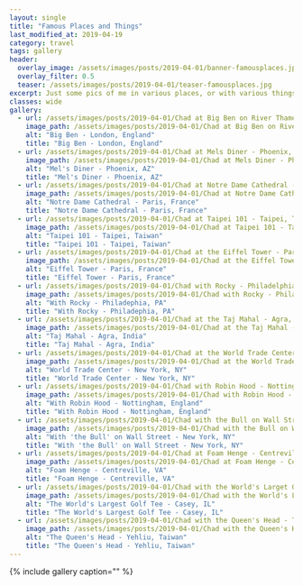 ```yaml
---
layout: single
title: "Famous Places and Things"
last_modified_at: 2019-04-19
category: travel
tags: gallery
header:
  overlay_image: /assets/images/posts/2019-04-01/banner-famousplaces.jpg
  overlay_filter: 0.5
  teaser: /assets/images/posts/2019-04-01/teaser-famousplaces.jpg
excerpt: Just some pics of me in various places, or with various things, around the world.
classes: wide
gallery:
  - url: /assets/images/posts/2019-04-01/Chad at Big Ben on River Thames - London, England UK.jpg
    image_path: /assets/images/posts/2019-04-01/Chad at Big Ben on River Thames - London, England UK.jpg
    alt: "Big Ben - London, England"
    title: "Big Ben - London, England"
  - url: /assets/images/posts/2019-04-01/Chad at Mels Diner - Phoenix, AZ.jpg
    image_path: /assets/images/posts/2019-04-01/Chad at Mels Diner - Phoenix, AZ.jpg
    alt: "Mel's Diner - Phoenix, AZ"
    title: "Mel's Diner - Phoenix, AZ"
  - url: /assets/images/posts/2019-04-01/Chad at Notre Dame Cathedral - Paris.jpg
    image_path: /assets/images/posts/2019-04-01/Chad at Notre Dame Cathedral - Paris.jpg
    alt: "Notre Dame Cathedral - Paris, France"
    title: "Notre Dame Cathedral - Paris, France"
  - url: /assets/images/posts/2019-04-01/Chad at Taipei 101 - Taipei, Taiwan.jpg
    image_path: /assets/images/posts/2019-04-01/Chad at Taipei 101 - Taipei, Taiwan.jpg
    alt: "Taipei 101 - Taipei, Taiwan"
    title: "Taipei 101 - Taipei, Taiwan"
  - url: /assets/images/posts/2019-04-01/Chad at the Eiffel Tower - Paris.jpg
    image_path: /assets/images/posts/2019-04-01/Chad at the Eiffel Tower - Paris.jpg
    alt: "Eiffel Tower - Paris, France"
    title: "Eiffel Tower - Paris, France"
  - url: /assets/images/posts/2019-04-01/Chad with Rocky - Philadelphia, PA.jpg
    image_path: /assets/images/posts/2019-04-01/Chad with Rocky - Philadelphia, PA.jpg
    alt: "With Rocky - Philadephia, PA"
    title: "With Rocky - Philadephia, PA"
  - url: /assets/images/posts/2019-04-01/Chad at the Taj Mahal - Agra, India.jpg
    image_path: /assets/images/posts/2019-04-01/Chad at the Taj Mahal - Agra, India.jpg
    alt: "Taj Mahal - Agra, India"
    title: "Taj Mahal - Agra, India"
  - url: /assets/images/posts/2019-04-01/Chad at the World Trade Center site - New York, NY.jpg
    image_path: /assets/images/posts/2019-04-01/Chad at the World Trade Center site - New York, NY.jpg
    alt: "World Trade Center - New York, NY"
    title: "World Trade Center - New York, NY"
  - url: /assets/images/posts/2019-04-01/Chad with Robin Hood - Nottingham, England UK.jpg
    image_path: /assets/images/posts/2019-04-01/Chad with Robin Hood - Nottingham, England UK.jpg
    alt: "With Robin Hood - Nottingham, England"
    title: "With Robin Hood - Nottingham, England"
  - url: /assets/images/posts/2019-04-01/Chad with the Bull on Wall Street - New York, NY.jpg
    image_path: /assets/images/posts/2019-04-01/Chad with the Bull on Wall Street - New York, NY.jpg
    alt: "With 'the Bull' on Wall Street - New York, NY"
    title: "With 'the Bull' on Wall Street - New York, NY"
  - url: /assets/images/posts/2019-04-01/Chad at Foam Henge - Centreville, VA.jpg
    image_path: /assets/images/posts/2019-04-01/Chad at Foam Henge - Centreville, VA.jpg
    alt: "Foam Henge - Centreville, VA"
    title: "Foam Henge - Centreville, VA"
  - url: /assets/images/posts/2019-04-01/Chad with the World's Larget Golf Tee - Casey, IL.jpg
    image_path: /assets/images/posts/2019-04-01/Chad with the World's Larget Golf Tee - Casey, IL.jpg
    alt: "The World's Largest Golf Tee - Casey, IL"
    title: "The World's Largest Golf Tee - Casey, IL"
  - url: /assets/images/posts/2019-04-01/Chad with the Queen's Head - Taiwan.jpg
    image_path: /assets/images/posts/2019-04-01/Chad with the Queen's Head - Taiwan.jpg
    alt: "The Queen's Head - Yehliu, Taiwan"
    title: "The Queen's Head - Yehliu, Taiwan"
---
```


{% include gallery caption="" %}


